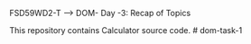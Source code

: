 FSD59WD2-T --> DOM- Day -3: Recap of Topics

This repository contains Calculator source code.
#   d o m - t a s k - 1  
 
